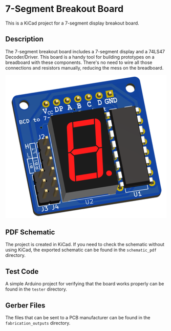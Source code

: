# 7-Segment Breakout Board

This is a KiCad project for a 7-segment display breakout board.

## Description

The 7-segment breakout board includes a 7-segment display and a 74LS47 Decoder/Driver. This board is a handy tool for building prototypes on a breadboard with these components. There's no need to wire all those connections and resistors manually, reducing the mess on the breadboard.

![3D Render](images/render_3d.png)

## PDF Schematic

The project is created in KiCad. If you need to check the schematic without using KiCad, the exported schematic can be found in the `schematic_pdf` directory.

## Test Code

A simple Arduino project for verifying that the board works properly can be found in the `tester` directory.

## Gerber Files

The files that can be sent to a PCB manufacturer can be found in the `fabrication_outputs` directory.
